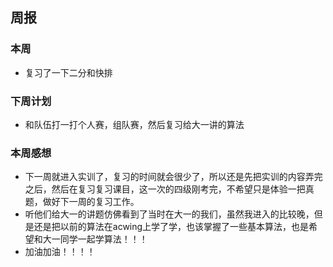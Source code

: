 ## 周报
### 本周
- 复习了一下二分和快排
### 下周计划
- 和队伍打一打个人赛，组队赛，然后复习给大一讲的算法
### 本周感想
- 下一周就进入实训了，复习的时间就会很少了，所以还是先把实训的内容弄完之后，然后在复习复习课目，这一次的四级刚考完，不希望只是体验一把真题，做好下一周的复习工作。
- 听他们给大一的讲题仿佛看到了当时在大一的我们，虽然我进入的比较晚，但是还是把以前的算法在acwing上学了学，也该掌握了一些基本算法，也是希望和大一同学一起学算法！！！
- 加油加油！！！！
